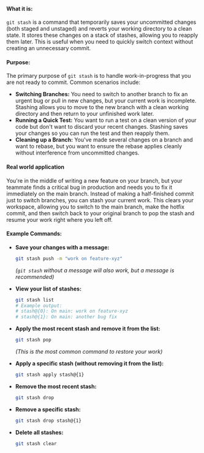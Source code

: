 #### **What it is:**

`git stash` is a command that temporarily saves your uncommitted changes (both staged and unstaged) and reverts your working directory to a clean state. It stores these changes on a stack of stashes, allowing you to reapply them later. This is useful when you need to quickly switch context without creating an unnecessary commit.

#### **Purpose:**

The primary purpose of `git stash` is to handle work-in-progress that you are not ready to commit. Common scenarios include:

- **Switching Branches:** You need to switch to another branch to fix an urgent bug or pull in new changes, but your current work is incomplete. Stashing allows you to move to the new branch with a clean working directory and then return to your unfinished work later.
- **Running a Quick Test:** You want to run a test on a clean version of your code but don't want to discard your recent changes. Stashing saves your changes so you can run the test and then reapply them.
- **Cleaning up a Branch:** You've made several changes on a branch and want to rebase, but you want to ensure the rebase applies cleanly without interference from uncommitted changes.

#### **Real world application** 

You're in the middle of writing a new feature on your branch, but your teammate finds a critical bug in production and needs you to fix it immediately on the main branch. Instead of making a half-finished commit just to switch branches, you can stash your current work. This clears your workspace, allowing you to switch to the main branch, make the hotfix commit, and then switch back to your original branch to pop the stash and resume your work right where you left off.
#### **Example Commands:**

- **Save your changes with a message:**

    ```bash
    git stash push -m "work on feature-xyz"
    ```

    _(`git stash` without a message will also work, but a message is recommended)_

- **View your list of stashes:**
  
    ```bash
    git stash list
    # Example output:
    # stash@{0}: On main: work on feature-xyz
    # stash@{1}: On main: another bug fix
    ```

- **Apply the most recent stash and remove it from the list:**

    ```bash
    git stash pop
    ```

    _(This is the most common command to restore your work)_

- **Apply a specific stash (without removing it from the list):**
 
    ```bash
    git stash apply stash@{1}
    ```

- **Remove the most recent stash:**

    ```bash
    git stash drop
    ```

- **Remove a specific stash:**

    ```bash
    git stash drop stash@{1}
    ```

- **Delete all stashes:**

    ```bash
    git stash clear
    ```